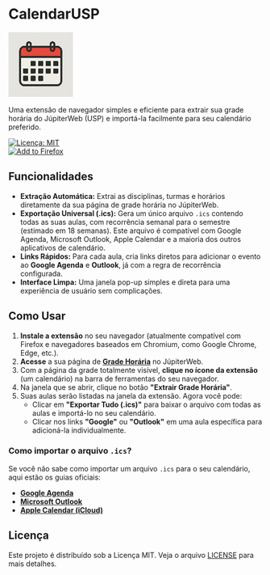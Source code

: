 # CalendarUSP

![Ícone da Extensão](images/icon128.png)

Uma extensão de navegador simples e eficiente para extrair sua grade horária do JúpiterWeb (USP) e importá-la facilmente para seu calendário preferido.

[![Licença: MIT](https://img.shields.io/badge/Licen%C3%A7a-MIT-yellow.svg)](https://opensource.org/licenses/MIT)  
[![Add to Firefox](https://addons.cdn.mozilla.net/static/img/addons-buttons/AMO-button_1.png)](https://addons.mozilla.org/firefox/addon/calendarusp/)

## Funcionalidades

-   **Extração Automática:** Extrai as disciplinas, turmas e horários diretamente da sua página de grade horária no JúpiterWeb.
-   **Exportação Universal (.ics):** Gera um único arquivo `.ics` contendo todas as suas aulas, com recorrência semanal para o semestre (estimado em 18 semanas). Este arquivo é compatível com Google Agenda, Microsoft Outlook, Apple Calendar e a maioria dos outros aplicativos de calendário.
-   **Links Rápidos:** Para cada aula, cria links diretos para adicionar o evento ao **Google Agenda** e **Outlook**, já com a regra de recorrência configurada.
-   **Interface Limpa:** Uma janela pop-up simples e direta para uma experiência de usuário sem complicações.

## Como Usar

1.  **Instale a extensão** no seu navegador (atualmente compatível com Firefox e navegadores baseados em Chromium, como Google Chrome, Edge, etc.).
2.  **Acesse** a sua página de **[Grade Horária](https://uspdigital.usp.br/jupiterweb/gradeHoraria)** no JúpiterWeb.
3.  Com a página da grade totalmente visível, **clique no ícone da extensão** (um calendário) na barra de ferramentas do seu navegador.
4.  Na janela que se abrir, clique no botão **"Extrair Grade Horária"**.
5.  Suas aulas serão listadas na janela da extensão. Agora você pode:
    -   Clicar em **"Exportar Tudo (.ics)"** para baixar o arquivo com todas as aulas e importá-lo no seu calendário.
    -   Clicar nos links **"Google"** ou **"Outlook"** em uma aula específica para adicioná-la individualmente.

### Como importar o arquivo `.ics`?

Se você não sabe como importar um arquivo `.ics` para o seu calendário, aqui estão os guias oficiais:

-   [**Google Agenda**](https://support.google.com/calendar/answer/37118?hl=pt-PT)
-   [**Microsoft Outlook**](https://support.microsoft.com/pt-br/office/importar-ou-subscrever-um-calend%C3%A1rio-no-outlook-com-cff1429c-5af6-41ec-a5b4-74f2c278e98c)
-   [**Apple Calendar (iCloud)**](https://support.apple.com/pt-br/guide/calendar/icl1023/mac)

## Licença

Este projeto é distribuído sob a Licença MIT. Veja o arquivo [LICENSE](LICENSE) para mais detalhes.
